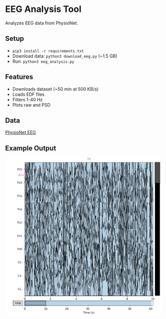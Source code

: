 # EEG Analysis Tool
Analyzes EEG data from PhysioNet.

## Setup
- `pip3 install -r requirements.txt`
- Download data: `python3 download_eeg.py` (~1.5 GB)
- Run: `python3 eeg_analysis.py`

## Features
- Downloads dataset (~50 min at 500 KB/s)
- Loads EDF files
- Filters 1-40 Hz
- Plots raw and PSD

## Data
[PhysioNet EEG](https://physionet.org/content/eegmmidb/)

## Example Output
![EEG Plot](plot.png)

